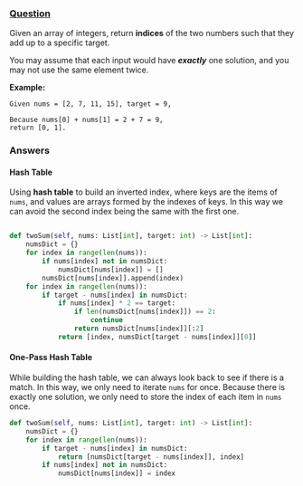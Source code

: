 ### [Question](https://leetcode.com/problems/two-sum/)

Given an array of integers, return **indices** of the two numbers such that they add up to a specific target.

You may assume that each input would have **_exactly_** one solution, and you may not use the same element twice.

**Example:**

```
Given nums = [2, 7, 11, 15], target = 9,

Because nums[0] + nums[1] = 2 + 7 = 9,
return [0, 1].
```

### Answers

####  Hash Table

Using **hash table** to build an inverted index, where keys are the items of `nums`, and values are arrays formed by the
indexes of keys. In this way we can avoid the second index being the same with the first one.

```python

def twoSum(self, nums: List[int], target: int) -> List[int]:
    numsDict = {}
    for index in range(len(nums)):
        if nums[index] not in numsDict:
            numsDict[nums[index]] = []
        numsDict[nums[index]].append(index)
    for index in range(len(nums)):
        if target - nums[index] in numsDict:
            if nums[index] * 2 == target:
                if len(numsDict[nums[index]]) == 2:
                    continue
                return numsDict[nums[index]][:2]
            return [index, numsDict[target - nums[index]][0]]
```

#### One-Pass Hash Table

While building the hash table, we can always look back to see if there is a match. In this way, we only need to iterate
`nums` for once. Because there is exactly one solution, we only need to store the index of each item in `nums` once.

```python
def twoSum(self, nums: List[int], target: int) -> List[int]:
    numsDict = {}
    for index in range(len(nums)):
        if target - nums[index] in numsDict:
            return [numsDict[target - nums[index]], index]
        if nums[index] not in numsDict:
            numsDict[nums[index]] = index
```
